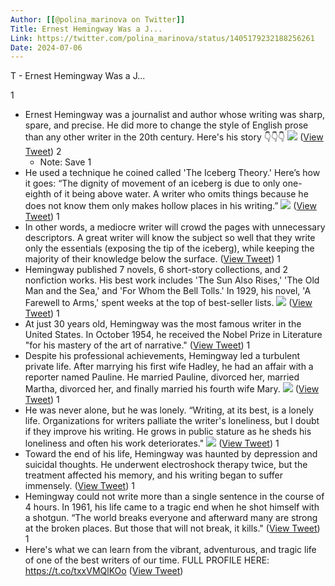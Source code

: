 ```yaml
---
Author: [[@polina_marinova on Twitter]]
Title: Ernest Hemingway Was a J...
Link: https://twitter.com/polina_marinova/status/1405179232188256261
Date: 2024-07-06
---
```

T - Ernest Hemingway Was a J...

1
- Ernest Hemingway was a journalist and author whose writing was sharp, spare, and precise. 
  He did more to change the style of English prose than any other writer in the 20th century. 
  Here's his story 👇👇👇 
  ![](https://pbs.twimg.com/media/E4AyN7nVcAgAuZg.jpg) ([View Tweet](https://twitter.com/polina_marinova/status/1405179232188256261))
2
    - Note: Save
1
- He used a technique he coined called 'The Iceberg Theory.' 
  Here’s how it goes:
  “The dignity of movement of an iceberg is due to only one-eighth of it being above water. A writer who omits things because he does not know them only makes hollow places in his writing.” 
  ![](https://pbs.twimg.com/media/E4AyXu5VEAIpa0h.jpg) ([View Tweet](https://twitter.com/polina_marinova/status/1405179236550381577))
1
- In other words, a mediocre writer will crowd the pages with unnecessary descriptors. 
  A great writer will know the subject so well that they write only the essentials (exposing the tip of the iceberg), while keeping the majority of their knowledge below the surface. ([View Tweet](https://twitter.com/polina_marinova/status/1405179239150796809))
1
- Hemingway published 7 novels, 6 short-story collections, and 2 nonfiction works. 
  His best work includes 'The Sun Also Rises,' 'The Old Man and the Sea,' and 'For Whom the Bell Tolls.' 
  In 1929, his novel, 'A Farewell to Arms,' spent weeks at the top of best-seller lists. 
  ![](https://pbs.twimg.com/media/E4AyjDGVUAkF-Ge.jpg) ([View Tweet](https://twitter.com/polina_marinova/status/1405179243265507332))
1
- At just 30 years old, Hemingway was the most famous writer in the United States.
  In October 1954, he received the Nobel Prize in Literature "for his mastery of the art of narrative." ([View Tweet](https://twitter.com/polina_marinova/status/1405179245161332741))
1
- Despite his professional achievements, Hemingway led a turbulent private life.
  After marrying his first wife Hadley, he had an affair with a reporter named Pauline. He married Pauline, divorced her, married Martha, divorced her, and finally married his fourth wife Mary. 
  ![](https://pbs.twimg.com/media/E4AyGYZVoAUKuXh.jpg) ([View Tweet](https://twitter.com/polina_marinova/status/1405179248386654211))
1
- He was never alone, but he was lonely.
  “Writing, at its best, is a lonely life. Organizations for writers palliate the writer's loneliness, but I doubt if they improve his writing. He grows in public stature as he sheds his loneliness and often his work deteriorates." 
  ![](https://pbs.twimg.com/media/E4AzCbJUUAIwhT0.jpg) ([View Tweet](https://twitter.com/polina_marinova/status/1405179252648124418))
1
- Toward the end of his life, Hemingway was haunted by depression and suicidal thoughts. 
  He underwent electroshock therapy twice, but the treatment affected his memory, and his writing began to suffer immensely. ([View Tweet](https://twitter.com/polina_marinova/status/1405179254778781700))
1
- Hemingway could not write more than a single sentence in the course of 4 hours. 
  In 1961, his life came to a tragic end when he shot himself with a shotgun.
  “The world breaks everyone and afterward many are strong at the broken places. But those that will not break, it kills." ([View Tweet](https://twitter.com/polina_marinova/status/1405179255747665921))
1
- Here's what we can learn from the vibrant, adventurous, and tragic life of one of the best writers of our time.
  FULL PROFILE HERE: 
  https://t.co/txxVMQlKOo ([View Tweet](https://twitter.com/polina_marinova/status/1405179256972447744))
